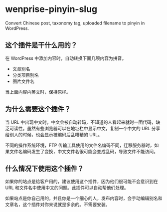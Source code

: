 # wenprise-pinyin-slug

Convert Chinese post, taxonomy tag, uploaded filename to pinyin in WordPress.

## 这个插件是干什么用的？

在 WordPress 中添加内容时，自动转换下面几项内容为拼音。

- 文章别名
- 分类项目别名
- 图片文件名

当上面内容内英文时，保持原样。


## 为什么需要这个插件？

当 URL 中出现中文时，中文会被自动转码，不知道的人看起来就时一团代码，缺乏可读性。虽然有些浏览器可以在地址栏中显示中文，复制一个中文的 URL 分享给别人的时候，也会显示被编码后乱糟糟的 URL。

不同的操作系统环境，FTP 传输工具使用的文件名编码不同，迁移服务器时，如果文件名编码发生了变换，中文文件名很可能会变成乱码，导致文件不能访问。

## 什么情况下使用这个插件？

如果你的站点是给客户用的，建议使用这个插件，因为他们很可能不会意识到在 URL 和文件名中使用中文的问题。此插件可以自动帮他们处理。

如果站点是你自己用的，并且你是一个细心的人，发布内容时，会手动编辑别名和文章名，这个插件对你来说就是多余的。不需要安装。